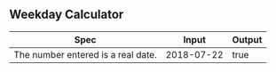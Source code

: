 ## Weekday Calculator

|Spec|Input|Output|
|-|-|-|
|The number entered is a real date.|2018-07-22|true|
